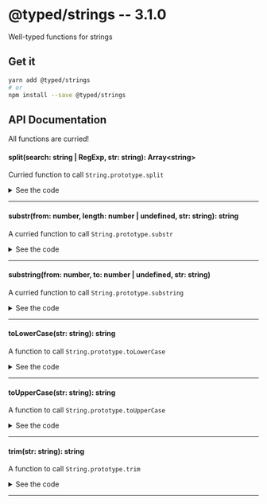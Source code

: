 # @typed/strings -- 3.1.0

Well-typed functions for strings

## Get it
```sh
yarn add @typed/strings
# or
npm install --save @typed/strings
```

## API Documentation

All functions are curried!

#### split(search: string | RegExp, str: string): Array\<string\>

<p>

Curried function to call `String.prototype.split`

</p>


<details>
<summary>See the code</summary>

```typescript

export const split: Split = curry2(__split)

export type Split = {
  (separator: string | RegExp, str: string): Array<string>
  (separator: string | RegExp): (str: string) => Array<string>
}

function __split(separator: string | RegExp, str: string): Array<string> {
  return str.split(separator)
}

```

</details>
<hr />


#### substr(from: number, length: number | undefined, str: string): string

<p>

A curried function to call `String.prototype.substr`

</p>


<details>
<summary>See the code</summary>

```typescript

export const substr: Substr = curry3(__substr)

export type Substr = {
  (from: number, length: number | undefined, str: string): string
  (from: number, length: number | undefined): (str: string) => string
  (from: number): {
    (length: number | undefined, str: string): string
    (length: number | undefined): (str: string) => string
  }
}

function __substr(from: number, length: number | undefined, str: string): string {
  return str.substr(from, length)
}

```

</details>
<hr />


#### substring(from: number, to: number | undefined, str: string)

<p>

A curried function to call `String.prototype.substring`

</p>


<details>
<summary>See the code</summary>

```typescript

export const substring: Substring = curry3(__substring)

export type Substring = {
  (from: number, to: number | undefined, str: string): string
  (from: number, to: number | undefined): (str: string) => string
  (from: number): {
    (to: number | undefined, str: string): string
    (to: number | undefined): (str: string) => string
  }
}

function __substring(from: number, to: number | undefined, str: string): string {
  return str.substring(from, to)
}

```

</details>
<hr />


#### toLowerCase(str: string): string

<p>

A function to call `String.prototype.toLowerCase`

</p>


<details>
<summary>See the code</summary>

```typescript

export const toLowerCase = (str: string) => str.toLowerCase()

```

</details>
<hr />


#### toUpperCase(str: string): string

<p>

A function to call `String.prototype.toUpperCase`

</p>


<details>
<summary>See the code</summary>

```typescript

export const toUpperCase = (str: string) => str.toUpperCase()

```

</details>
<hr />


#### trim(str: string): string

<p>

A function to call `String.prototype.trim`

</p>


<details>
<summary>See the code</summary>

```typescript

export const trim = (str: string): string => str.trim()

```

</details>
<hr />
